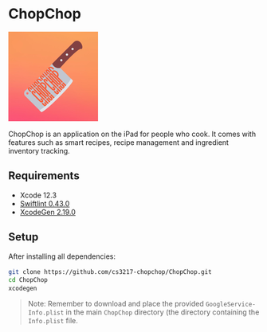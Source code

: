 # ChopChop

![ChopChop](ChopChop/Assets.xcassets/AppIcon.appiconset/chopchop-60@3x.png)

ChopChop is an application on the iPad for people who cook. It comes with features such as smart recipes, recipe management and ingredient inventory tracking.

## Requirements

* Xcode 12.3
* [Swiftlint 0.43.0](https://github.com/realm/SwiftLint)
* [XcodeGen 2.19.0](https://github.com/yonaskolb/XcodeGen)

## Setup

After installing all dependencies:

```bash
git clone https://github.com/cs3217-chopchop/ChopChop.git
cd ChopChop
xcodegen
```

> Note: Remember to download and place the provided `GoogleService-Info.plist` in the main `ChopChop` directory (the directory containing the `Info.plist` file.
